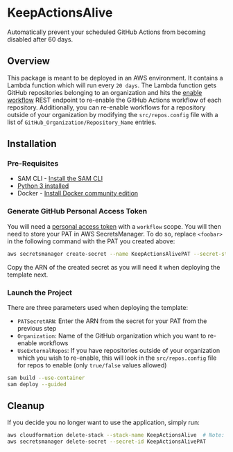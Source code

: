 # KeepActionsAlive

Automatically prevent your scheduled GitHub Actions from becoming disabled after 60 days.

## Overview

This package is meant to be deployed in an AWS environment.
It contains a Lambda function which will run every `20 days`.
The Lambda function gets GitHub repositories belonging to an organization and hits the [enable workflow](https://docs.github.com/en/rest/reference/actions#enable-a-workflow) REST endpoint to re-enable the GitHub Actions workflow of each repository.
Additionally, you can re-enable workflows for a repository outside of your organization by modifying the `src/repos.config` file with a list of `GitHub_Organization/Repository_Name` entries.
## Installation

### Pre-Requisites

* SAM CLI - [Install the SAM CLI](https://docs.aws.amazon.com/serverless-application-model/latest/developerguide/serverless-sam-cli-install.html)
* [Python 3 installed](https://www.python.org/downloads/)
* Docker - [Install Docker community edition](https://hub.docker.com/search/?type=edition&offering=community)

### Generate GitHub Personal Access Token

You will need a [personal access token](https://docs.github.com/en/github/authenticating-to-github/keeping-your-account-and-data-secure/creating-a-personal-access-token) with a `workflow` scope.
You will then need to store your PAT in AWS SecretsManager.
To do so, replace `<foobar>` in the following command with the PAT you created above:

```bash
aws secretsmanager create-secret --name KeepActionsAlivePAT --secret-string '{"PAT": "<foobar>"}'
```

Copy the ARN of the created secret as you will need it when deploying the template next.

### Launch the Project

There are three parameters used when deploying the template:
- `PATSecretARN`: Enter the ARN from the secret for your PAT from the previous step
- `Organization`: Name of the GitHub organization which you want to re-enable workflows
- `UseExternalRepos`: If you have repositories outside of your organization which you wish to re-enable, this will look in the `src/repos.config` file for repos to enable (only `true/false` values allowed)


```bash
sam build --use-container
sam deploy --guided
```

## Cleanup


If you decide you no longer want to use the application, simply run:

```bash
aws cloudformation delete-stack --stack-name KeepActionsAlive  # Note: This needs to match what you entered in the `sam deploy` command
aws secretsmanager delete-secret --secret-id KeepActionsAlivePAT
```
